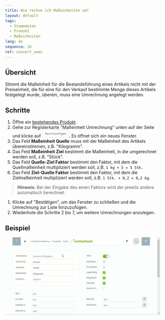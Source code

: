 ```yaml
---
title: Wie rechne ich Maßeinheiten um?
layout: default
tags:
  - Stammdaten
  - Produkt
  - Maßeinheiten
lang: de
sequence: 10
ref: convert_uoms
---
```


## Übersicht
Stimmt die Maßeinheit für die Bestandsführung eines Artikels nicht mit der Preiseinheit, die für eine für den Verkauf bestimmte Menge dieses Artikels festgelegt wurde, überein, muss eine Umrechnung angelegt werden.

## Schritte
1. Öffne ein [bestehendes Produkt](NeuesProdukt).
1. Gehe zur Registerkarte "Maßeinheit Umrechnung" unten auf der Seite und klicke auf ![](assets/Neu_hinzufuegen_Button.png). Es öffnet sich ein neues Fenster.
1. Das Feld **Maßeinheit Quelle** muss mit der Maßeinheit des Artikels übereinstimmen, z.B. "Kilogramm".
1. Das Feld **Maßeinheit Ziel** bestimmt die Maßeinheit, in die umgerechnet werden soll, z.B. "Stück".
1. Das Feld **Quelle-Ziel Faktor** bestimmt den Faktor, mit dem die Quellmaßeinheit multipliziert werden soll, z.B. `1 kg × 5 = 5 Stk.`
1. Das Feld **Ziel-Quelle Faktor** bestimmt den Faktor, mit dem die Zielmaßeinheit multipliziert werden soll, z.B. `1 Stk. × 0,2 = 0,2 kg`.
 >**Hinweis:** Bei der Eingabe des einen Faktors wird der jeweils andere automatisch berechnet.

1. Klicke auf "Bestätigen", um das Fenster zu schließen und die Umrechnung zur Liste hinzuzufügen.
1. Wiederhole die Schritte 2 bis 7, um weitere Umrechnungen anzulegen.

## Beispiel
![](assets/Masseinheiten_umrechnen.gif)
